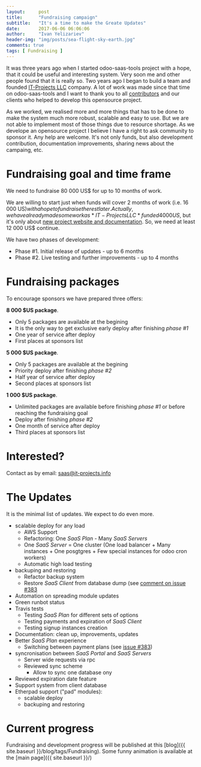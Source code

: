 ```yaml
---
layout:     post
title:      "Fundraising campaign"
subtitle:   "It's a time to make the Greate Updates"
date:       2017-06-06 06:06:06
author:     "Ivan Yelizariev"
header-img: "img/posts/sea-flight-sky-earth.jpg"
comments: true
tags: [ Fundraising ]
---
```


It was three years ago when I started odoo-saas-tools project with a hope, that it could be useful and interesting system. Very soon me and other people found that it is really so. Two years ago I began to build a team and founded [IT-Projects LLC](https://www.it-projects.info/) company. A lot of work was made since that time on odoo-saas-tools and I want to thank you to all [contributors](https://github.com/it-projects-llc/odoo-saas-tools/graphs/contributors) and our clients who helped to develop this opensource project.

As we worked, we realised more and more things that has to be done to make the system much more robust, scalable and easy to use. But we are not able to implement most of those things due to resource shortage. As we develope an opensource project I believe I have a right to ask community to sponsor it. Any help are welcome. It's not only funds, but also development contribution, documentation improvements, sharing news about the campaing, etc.

Fundraising goal and time frame
======================================

We need to fundraise 80 000 US$ for up to 10 months of work.

We are willing to start just when funds will cover 2 months of work (i.e. 16 000 US$) with a hope to fundraise the rest later. Actually, we have already made some work as *IT-Projects LLC* funded 4 000 US$, but it's only about <a href="{{ site.baseurl }}/blog/welcome-to-new-documentation">new project website and documentation</a>. So, we need at least 12 000 US$ continue.

We have two phases of development:

* Phase #1. Initial release of updates - up to 6 months
* Phase #2. Live testing and further improvements - up to 4 months

Fundraising packages
=========================

To encourage sponsors we have prepared three offers:

**8 000 $US package**.

* Only 5 packages are available at the begining
* It is the only way to get exclusive early deploy after finishing *phase #1*
* One year of service after deploy
* First places at sponsors list

**5 000 $US package**.

* Only 5 packages are available at the begining
* Priority deploy after finishing *phase #2*
* Half year of service after deploy
* Second places at sponsors list

**1 000 $US package**.

* Unlimited packages are available before finishing *phase #1* or before reaching the fundraising goal
* Deploy after finishing *phase #2*
* One month of service after deploy
* Third places at sponsors list

Interested?
=============

Contact as by email: <a href="mailto:saas@it-projects.info">saas@it-projects.info</a>

The Updates
==============

It is the minimal list of updates. We expect to do even more.

* scalable deploy for any load
  * AWS Support
  * Refactoring: One *SaaS Plan* - Many *SaaS Servers*
  * One *SaaS Server* = One cluster (One load balancer + Many instances + One posgtgres + Few special instances for odoo cron workers)
  * Automatic high load testing
* backuping and restoring
  * Refactor backup system
  * Restore *SaaS Client* from database dump (see [comment on issue #383](https://github.com/it-projects-llc/odoo-saas-tools/issues/383#issuecomment-261453697)
* Automation on spreading module updates
* Green runbot status
* Travis tests
  * Testing *SaaS Plan* for different sets of options
  * Testing payments and expiration of *SaaS Client*
  * Testing signup instances creation
* Documentation: clean up, improvements, updates
* Better *SaaS Plan* experience
  * Switching between payment plans (see [issue #383](https://github.com/it-projects-llc/odoo-saas-tools/issues/383))
* syncronisation between *SaaS Portal* and *SaaS Servers*
  * Server wide requests via rpc
  * Reviewed sync scheme
    * Allow to sync one database ony
* Reviewed expiration date feature
* Support system from client database
* Etherpad support ("pad" modules):
  * scalable deploy
  * backuping and restoring

Current progress
====================

Fundraising and development progress will be published at this [blog]({{ site.baseurl }}/blog/tags/Fundraising). Some funny animation is available at the [main page]({{ site.baseurl }}/)
